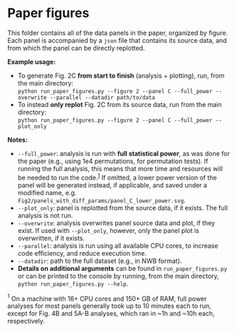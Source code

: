 # Paper figures

This folder contains all of the data panels in the paper, organized by figure. Each panel is accompanied by a `json` file that contains its source data, and from which the panel can be directly replotted.

**Example usage:**  
- To generate Fig. 2C **from start to finish** (analysis + plotting), 
run, from the main directory:   
`python run_paper_figures.py --figure 2 --panel C --full_power --overwrite --parallel --datadir path/to/data`  
- To instead **only replot** Fig. 2C from its source data, run from the main directory:  
`python run_paper_figures.py --figure 2 --panel C --full_power --plot_only`  

**Notes:** 
- `--full_power`: analysis is run with **full statistical power**, as was done for the paper (e.g., using 1e4 permutations, for permutation tests). If running the full analysis, this means that more time and resources will be needed to run the code.<sup>[1](#1)</sup> If omitted, a lower power version of the panel will be generated instead, if applicable, and saved under a modified name, e.g. `Fig2/panels_with_diff_params/panel_C_lower_power.svg`.
- `--plot_only`: panel is replotted from the source data, if it exists. The full analysis is not run.
- `--overwrite`: analysis overwrites panel source data and plot, if they exist. If used with `--plot_only`, however, only the panel plot is overwritten, if it exists.
- `--parallel`: analysis is run using all available CPU cores, to increase code efficiency, and reduce execution time.
- `--datadir`: path to the full dataset (e.g., in NWB format).  
- **Details on additional arguments** can be found in `run_paper_figures.py` or can be printed to the console by running, from the main directory, `python run_paper_figures.py --help`.



<a name="1"><sup>1</sup></a> On a machine with 16+ CPU cores and 150+ GB of RAM, full power analyses for most panels generally took up to 10 minutes each to run, except for Fig. 4B and 5A-B analyses, which ran in ~1h and ~10h each, respectively.
